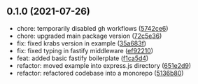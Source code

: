 ## 0.1.0 (2021-07-26)

- chore: temporarily disabled gh workflows ([5742ce6](https://github.com/MicheleRiva/krabs/commit/5742ce6))
- chore: upgraded main package version ([72c5e36](https://github.com/MicheleRiva/krabs/commit/72c5e36))
- fix: fixed krabs version in example ([35a683f](https://github.com/MicheleRiva/krabs/commit/35a683f))
- fix: fixed typing in fastify middleware ([ef92210](https://github.com/MicheleRiva/krabs/commit/ef92210))
- feat: added basic fastify boilerplate ([f1ca5d4](https://github.com/MicheleRiva/krabs/commit/f1ca5d4))
- refactor: moved example into express.js directory ([651e2d9](https://github.com/MicheleRiva/krabs/commit/651e2d9))
- refactor: refactored codebase into a monorepo ([5136b80](https://github.com/MicheleRiva/krabs/commit/5136b80))
